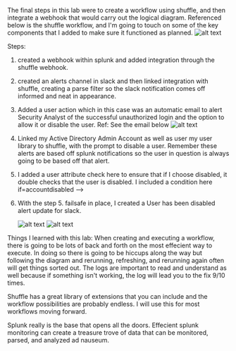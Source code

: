 The final steps in this lab were to create a workflow using shuffle, and then integrate a webhook that would carry out the logical diagram. Referenced below is the shuffle workflow, and I'm going to touch on some of the key components that I added to make sure it functioned as planned.
![alt text](https://i.imgur.com/1Lu452n.png)

Steps:
1. created a webhook within splunk and added integration through the shuffle webhook.
2. created an alerts channel in slack and then linked integration with shuffle, creating a parse filter so the slack notification comes off informed and neat in appearance.
3. Added a user action which in this case was an automatic email to alert Security Analyst of the successful unauthorized login and the option to allow it or disable the user. Ref: See the email below
   ![alt text](https://i.imgur.com/YyB9cxE.png)
5. Linked my Active Directory Admin Account as well as user my user library to shuffle, with the prompt to disable a user. Remember these alerts are based off splunk notifications so the user in question is always going to be based off that alert.
6. I added a user attribute check here to ensure that if I choose disabled, it double checks that the user is disabled. I included a condition here if=accountdisabled -->
7. With the step 5. failsafe in place, I created a User has been disabled alert update for slack.

   ![alt text](https://i.imgur.com/7SV7DnF.png)
   ![alt text](https://i.imgur.com/wlTLFI1.png)



Things I learned with this lab:
  When creating and executing a workflow, there is going to be lots of back and forth on the most effecient way to execute. In doing so there is going to be hiccups along the way but following the diagram and rerunning, refreshing, and rerunning again often will get things sorted out. The logs are important to read and understand as well because if something isn't working, the log will lead you to the fix 9/10 times.
  
  Shuffle has a great library of extensions that you can include and the workflow possibilities are probably endless. I will use this for most workflows moving forward.

  Splunk really is the base that opens all the doors. Effecient splunk monitoring can create a treasure trove of data that can be monitored, parsed, and analyzed ad nauseum.
